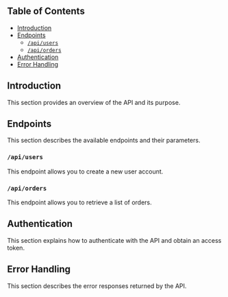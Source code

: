 ## Table of Contents
- [Introduction](#introduction)
- [Endpoints](#endpoints)
  - [`/api/users`](#apiusers)
  - [`/api/orders`](#apiorders)
- [Authentication](#authentication)
- [Error Handling](#error-handling)

## Introduction

This section provides an overview of the API and its purpose.

## Endpoints

This section describes the available endpoints and their parameters.

### `/api/users`

This endpoint allows you to create a new user account.

### `/api/orders`

This endpoint allows you to retrieve a list of orders.

## Authentication

This section explains how to authenticate with the API and obtain an access token.

## Error Handling

This section describes the error responses returned by the API.



